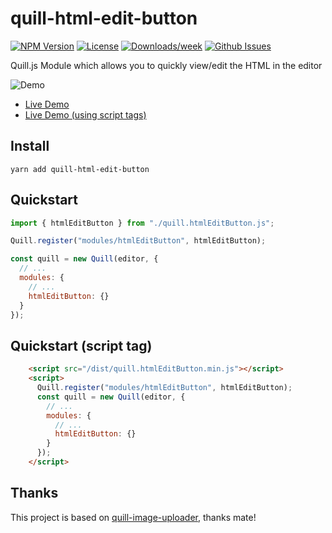 # quill-html-edit-button

<!-- [START badges] -->

[![NPM Version](https://img.shields.io/npm/v/quill-html-edit-button.svg)](https://www.npmjs.com/package/quill-html-edit-button)
[![License](https://img.shields.io/npm/l/quill-html-edit-button.svg)](https://github.com/benwinding/quill-html-edit-button/blob/master/LICENSE)
[![Downloads/week](https://img.shields.io/npm/dm/quill-html-edit-button.svg)](https://www.npmjs.com/package/quill-html-edit-button)
[![Github Issues](https://img.shields.io/github/issues/benwinding/quill-html-edit-button.svg)](https://github.com/benwinding/quill-html-edit-button)

<!-- [END badges] -->

Quill.js Module which allows you to quickly view/edit the HTML in the editor

![Demo](https://i.imgur.com/Gd5Pc6U.gif)

- [Live Demo](https://benwinding.github.io/quill-html-edit-button/src/demo.html)
- [Live Demo (using script tags)](https://benwinding.github.io/quill-html-edit-button/src/demo-script-tag.html)

## Install

`yarn add quill-html-edit-button`

## Quickstart

``` js
import { htmlEditButton } from "./quill.htmlEditButton.js";

Quill.register("modules/htmlEditButton", htmlEditButton);

const quill = new Quill(editor, {
  // ...
  modules: {
    // ...
    htmlEditButton: {}
  }
});
```

## Quickstart (script tag)

``` html
    <script src="/dist/quill.htmlEditButton.min.js"></script>
    <script>
      Quill.register("modules/htmlEditButton", htmlEditButton);
      const quill = new Quill(editor, {
        // ...
        modules: {
          // ...
          htmlEditButton: {}
        }
      });
    </script>
```
## Thanks

This project is based on [quill-image-uploader](https://github.com/NoelOConnell/quill-image-uploader), thanks mate!
